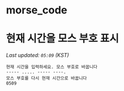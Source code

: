 # morse_code
# 현재 시간을 모스 부호 표시
<!-- MORSE_TIME_START -->
_Last updated: `05:09` (KST)_

```
현재 시간을 입력하세요. 모스 부호로 바꿉니다
----- ..... ----- ----.
모스 부호를 다시 현재 시간으로 바꿉니다
0509
```
<!-- MORSE_TIME_END -->

